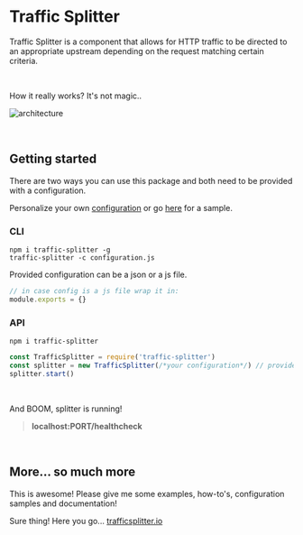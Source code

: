 Traffic Splitter
==

Traffic Splitter is a component that allows for HTTP traffic to be directed to an appropriate upstream depending on the request matching certain criteria.

<br>

How it really works? It's not magic..

![architecture](https://cloud.githubusercontent.com/assets/12852058/26765165/5faa2eb8-496e-11e7-9a06-718519844875.png)

<br>

## Getting started
There are two ways you can use this package and both need to be provided with a configuration.

Personalize your own [configuration](http://trafficsplitter.io/#configuration) or go [here](http://trafficsplitter.io/#ready-to-go-configuration) for a sample.

### CLI
```shell
npm i traffic-splitter -g
traffic-splitter -c configuration.js
```

Provided configuration can be a json or a js file.
```javascript
// in case config is a js file wrap it in:
module.exports = {}
```

### API
```shell
npm i traffic-splitter
```

```javascript
const TrafficSplitter = require('traffic-splitter')
const splitter = new TrafficSplitter(/*your configuration*/) // provide a configuration object
splitter.start()
```

<br>

And BOOM, splitter is running!
> **localhost:PORT/healthcheck**

<br>

## More... so much more
This is awesome! Please give me some examples, how-to's, configuration samples and documentation!

Sure thing! Here you go... [trafficsplitter.io](http://trafficsplitter.io)

